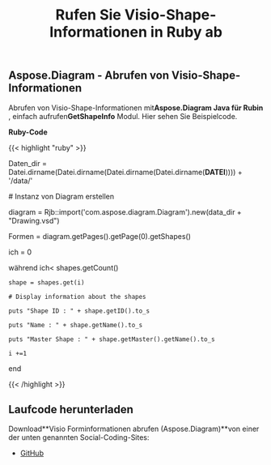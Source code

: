 ﻿---
title: Rufen Sie Visio-Shape-Informationen in Ruby ab
type: docs
weight: 70
url: /de/java/retrieve-visio-shape-information-in-ruby/
---
## **Aspose.Diagram - Abrufen von Visio-Shape-Informationen**
 Abrufen von Visio-Shape-Informationen mit**Aspose.Diagram Java für Rubin** , einfach aufrufen**GetShapeInfo** Modul. Hier sehen Sie Beispielcode.

**Ruby-Code**

{{< highlight "ruby" >}}

 Daten_dir = Datei.dirname(Datei.dirname(Datei.dirname(Datei.dirname(__DATEI__)))) + '/data/'

\# Instanz von Diagram erstellen

diagram = Rjb::import('com.aspose.diagram.Diagram').new(data_dir + "Drawing.vsd")

Formen = diagram.getPages().getPage(0).getShapes()

ich = 0

 während ich< shapes.getCount()

    shape = shapes.get(i)

    # Display information about the shapes

    puts "Shape ID : " + shape.getID().to_s

    puts "Name : " + shape.getName().to_s

    puts "Master Shape : " + shape.getMaster().getName().to_s

    i +=1

end

{{< /highlight >}}
## **Laufcode herunterladen**
 Download**Visio Forminformationen abrufen (Aspose.Diagram)**von einer der unten genannten Social-Coding-Sites:

- [GitHub](https://github.com/asposediagram/Aspose.Diagram-for-Java/blob/master/Plugins/Aspose_Diagram_Java_for_Ruby/lib/asposediagramjava/Shapes/getshapeinfo.rb)
